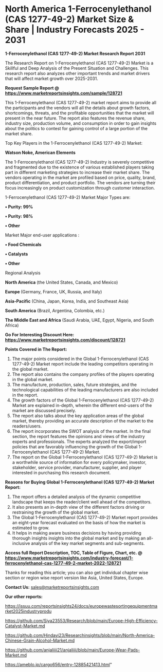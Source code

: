 # North America 1-Ferrocenylethanol (CAS 1277-49-2) Market Size & Share | Industry Forecasts 2025 - 2031

<strong>1-Ferrocenylethanol (CAS 1277-49-2) Market Research Report 2031</strong>

The Research Report on 1-Ferrocenylethanol (CAS 1277-49-2) Market is a Skillful and Deep Analysis of the Present Situation and Challenges. This research report also analyzes other important trends and market drivers that will affect market growth over 2025-2031.

<strong>Request Sample Report @ <a href=https://www.marketreportsinsights.com/sample/128721>https://www.marketreportsinsights.com/sample/128721</a></strong>

This 1-Ferrocenylethanol (CAS 1277-49-2) market report aims to provide all the participants and the vendors will all the details about growth factors, shortcomings, threats, and the profitable opportunities that the market will present in the near future. The report also features the revenue share, industry size, production volume, and consumption in order to gain insights about the politics to contest for gaining control of a large portion of the market share.

Top Key Players in the 1-Ferrocenylethanol (CAS 1277-49-2) Market:

<strong>Watson Noke, American Elements</strong>

The 1-Ferrocenylethanol (CAS 1277-49-2) Industry is severely competitive and fragmented due to the existence of various established players taking part in different marketing strategies to increase their market share. The vendors operating in the market are profiled based on price, quality, brand, product differentiation, and product portfolio. The vendors are turning their focus increasingly on product customization through customer interaction.

1-Ferrocenylethanol (CAS 1277-49-2) Market Major Types are:

<strong>• Purity: 99%

• Purity: 98%

• Other</strong>

Market Major end-user applications :

<strong>• Food Chemicals

• Catalysts

• Other</strong>

Regional Analysis

</u><strong><b>North America</b></strong> (the United States, Canada, and Mexico)

<strong><b>Europe </b></strong>(Germany, France, UK, Russia, and Italy)

<strong><b>Asia-Pacific</b></strong> (China, Japan, Korea, India, and Southeast Asia)

<strong><b>South America</b></strong> (Brazil, Argentina, Colombia, etc.)

<strong><b>The Middle East and Africa</b></strong> (Saudi Arabia, UAE, Egypt, Nigeria, and South Africa)

<strong>Go For Interesting Discount Here: <a href=https://www.marketreportsinsights.com/discount/128721>https://www.marketreportsinsights.com/discount/128721</a></strong>

<strong>Points Covered in The Report:</strong>
<ol>
  <li>The major points considered in the Global 1-Ferrocenylethanol (CAS 1277-49-2) Market report include the leading competitors operating in the global market.</li>
  <li>The report also contains the company profiles of the players operating in the global market.</li>
  <li>The manufacture, production, sales, future strategies, and the technological capabilities of the leading manufacturers are also included in the report.</li>
  <li>The growth factors of the Global 1-Ferrocenylethanol (CAS 1277-49-2) Market are explained in-depth, wherein the different end-users of the market are discussed precisely.</li>
  <li>The report also talks about the key application areas of the global market, thereby providing an accurate description of the market to the readers/users.</li>
  <li>The report incorporates the SWOT analysis of the market. In the final section, the report features the opinions and views of the industry experts and professionals. The experts analyzed the export/import policies that are favorably influencing the growth of the Global 1-Ferrocenylethanol (CAS 1277-49-2) Market.</li>
  <li>The report on the Global 1-Ferrocenylethanol (CAS 1277-49-2) Market is a worthwhile source of information for every policymaker, investor, stakeholder, service provider, manufacturer, supplier, and player interested in purchasing this research document.</li>
</ol>
<strong>Reasons for Buying Global 1-Ferrocenylethanol (CAS 1277-49-2) Market Report:</strong>

<ol>
  <li>The report offers a detailed analysis of the dynamic competitive landscape that keeps the reader/client well ahead of the competitors.</li>
  <li>It also presents an in-depth view of the different factors driving or restraining the growth of the global market.</li>
  <li>The Global 1-Ferrocenylethanol (CAS 1277-49-2) Market report provides an eight-year forecast evaluated on the basis of how the market is estimated to grow.</li>
  <li>It helps in making aware business decisions by having providing thorough insights insights into the global market and by making an all-inclusive analysis of the key market segments and sub-segments.</li>
</ol>
<strong>Access full Report Description, TOC, Table of Figure, Chart, etc. @ <a href=https://www.marketreportsinsights.com/industry-forecast/1-ferrocenylethanol-cas-1277-49-2-market-2022-128721>https://www.marketreportsinsights.com/industry-forecast/1-ferrocenylethanol-cas-1277-49-2-market-2022-128721</a></strong>


Thanks for reading this article; you can also get individual chapter wise section or region wise report version like Asia, United States, Europe.

<strong>Contact Us:</strong>
sales@marketreportsinsights.com

<strong>Our other reports:</strong>

<a href=https://issuu.com/reportsinsights24/docs/europewastesortingequipmentmarket2025industryprodu>https://issuu.com/reportsinsights24/docs/europewastesortingequipmentmarket2025industryprodu</a>

<a href=https://github.com/Siya23553/Research/blob/main/Europe-High-Efficiency-Catalyst-Market.md>https://github.com/Siya23553/Research/blob/main/Europe-High-Efficiency-Catalyst-Market.md</a>

<a href=https://github.com/Hindavi23/Researchinsights/blob/main/North-America-Chinese-Grain-Alcohol-Market.md>https://github.com/Hindavi23/Researchinsights/blob/main/North-America-Chinese-Grain-Alcohol-Market.md</a>

<a href=https://github.com/anjaliiii21/anjaliiii/blob/main/Europe-Wear-Pads-Market.md>https://github.com/anjaliiii21/anjaliiii/blob/main/Europe-Wear-Pads-Market.md</a>

<a href=https://ameblo.jp/cargo656/entry-12885421413.html>https://ameblo.jp/cargo656/entry-12885421413.html</a>"
